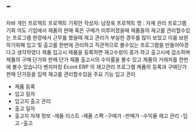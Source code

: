 # -
자바 개인 프로젝트
프로젝트 기획안
작성자: 남정욱
프로젝트 명 : 자재 관리 프로그램
기획 의도 
기업에서 제품의 판매 혹은 구매가 이루어졌을때 제품들의 재고를 관리할수있는 프로그램 
현장에서 근무를 했을때 재고 관리가 부실한 경우를 많이 보았고 이를 보완하기위해 입고 및 출고를 한번에 관리하고 직관적으로 볼수있는 프로그램을 만들어야겠다고 생각하였다 
제품 입고시 제품을 등록하면 재고수량이 증가 하고 출고시에 감소하며 제품의 구매 단가와 판매 단가 재품 출고시의 수익률을 볼수 있고 제품의 거래처를 한번에 볼수 있습니다
벤치마킹 
Econt ERP 의 재고관리 프로그램
제품의 등록과 구매단가 판매 단가등을 입력 재고를 관리할수있음 
주요 기능 
입고 관리
- 제품 등록
- 입고 일자
- 입고지
출고 관리
- 출고 일자
- 출고지
자재 정보
-제품 리스트
-제품 스펙
-구매가
-판매가
-수익율
재고 관리
-입고
-출고
